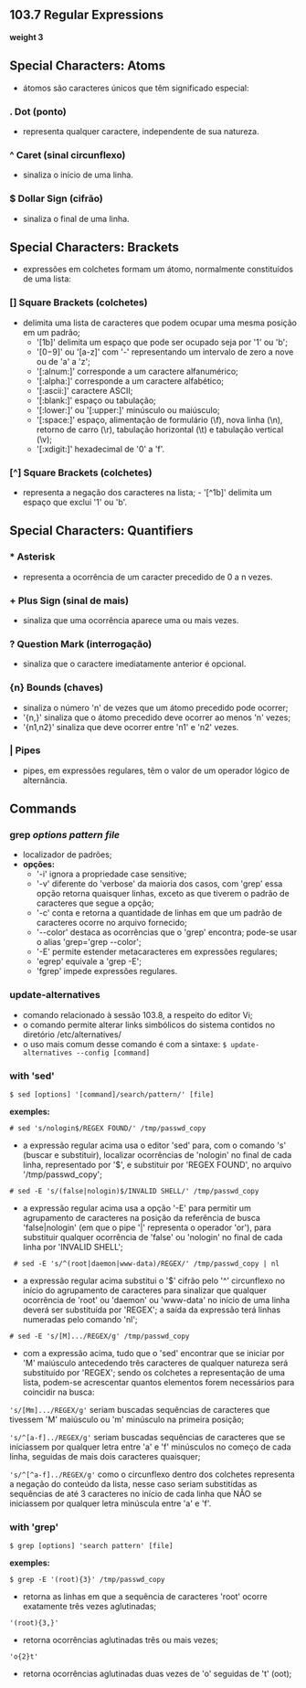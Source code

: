 ## 103.7 Regular Expressions
__weight 3__


## Special Characters: Atoms
- átomos são caracteres únicos que têm significado especial:

### __.__ Dot \(ponto)
- representa qualquer caractere, independente de sua natureza.

### __^__ Caret \(sinal circunflexo)
- sinaliza o início de uma linha.

### __$__ Dollar Sign \(cifrão)
- sinaliza o final de uma linha.


## Special Characters: Brackets
- expressões em colchetes formam um átomo, normalmente constituídos de uma lista:

### __\[]__ Square Brackets \(colchetes)
- delimita uma lista de caracteres que podem ocupar uma mesma posição em um padrão;
	- '\[1b]' delimita um espaço que pode ser ocupado seja por '1' ou 'b';
	- '\[0−9]' ou '\[a-z]' com '-' representando um intervalo de zero a nove ou de 'a' a 'z';
	- '\[:alnum:]' corresponde a um caractere alfanumérico;
	- '\[:alpha:]' corresponde a um caractere alfabético;
	- '\[:ascii:]' caractere ASCII;
	- '\[:blank:]' espaço ou tabulação;
	- '\[:lower:]' ou '\[:upper:]' minúsculo ou maiúsculo;
	- '\[:space:]' espaço, alimentação de formulário \(\f), nova linha \(\n), retorno de carro \(\r), tabulação horizontal \(\t) e tabulação vertical \(\v);
	- '\[:xdigit:]' hexadecimal de '0' a 'f'.

### __\[^]__ Square Brackets \(colchetes)
- representa a negação dos caracteres na lista;
		- '\[^1b]' delimita um espaço que exclui '1' ou 'b'.


## Special Characters: Quantifiers


### __\*__ Asterisk
- representa a ocorrência de um caracter precedido de 0 a n vezes.

### __+__ Plus Sign \(sinal de mais)
- sinaliza que uma ocorrência aparece uma ou mais vezes.

### __?__ Question Mark \(interrogação)
- sinaliza que o caractere imediatamente anterior é opcional.

### __{n}__ Bounds \(chaves)
- sinaliza o número 'n' de vezes que um átomo precedido pode ocorrer;
- '{n,}' sinaliza que o átomo precedido deve ocorrer ao menos 'n' vezes;
- '{n1,n2}' sinaliza que deve ocorrer entre 'n1' e 'n2' vezes.

### __|__ Pipes
- pipes, em expressões regulares, têm o valor de um operador lógico de alternância.


## Commands


### grep *options pattern file*
- localizador de padrões;
- __opções:__
	- '-i' ignora a propriedade case sensitive;
	- '-v' diferente do 'verbose' da maioria dos casos, com 'grep' essa opção
	retorna quaisquer linhas, exceto as que tiverem o padrão de caracteres que segue 
	a opção;
	- '-c' conta e retorna a quantidade de linhas em que um padrão de caracteres
	ocorre no arquivo fornecido;
	- '--color' destaca as ocorrências que o 'grep' encontra; pode-se usar o alias
	'grep='grep --color';
	- '-E' permite estender metacaracteres em expressões regulares;
	- 'egrep' equivale a 'grep -E';
	- 'fgrep' impede expressões regulares.
	
### update-alternatives
- comando relacionado à sessão 103.8, a respeito do editor Vi;
- o comando permite alterar links simbólicos do sistema contidos no diretório 
/etc/alternatives/
- o uso mais comum desse comando é com a sintaxe:
``` $ update-alternatives --config [command] ```

### with 'sed'
``` $ sed [options] '[command]/search/pattern/' [file] ```

__exemples:__

``` # sed 's/nologin$/REGEX FOUND/' /tmp/passwd_copy ```
- a expressão regular acima usa o editor 'sed' para, com o comando 's' \(buscar e substituir), localizar ocorrências de 'nologin' no final de cada linha, 
representado por '$', e substituir por 'REGEX FOUND', no arquivo '/tmp/passwd_copy';

``` # sed -E 's/(false|nologin)$/INVALID SHELL/' /tmp/passwd_copy ```
- a expressão regular acima usa a opção '-E' para permitir um agrupamento de caracteres na posição da referência de busca 'false|nologin' \(em que o pipe '|' representa o operador 'or'), para substituir qualquer ocorrência de 'false' ou 
'nologin' no final de cada linha por 'INVALID SHELL';

``` # sed -E 's/^(root|daemon|www-data)/REGEX/' /tmp/passwd_copy | nl```
- a expressão regular acima substitui o '$' cifrão pelo '^' circunflexo no início do agrupamento de caracteres para sinalizar que qualquer ocorrência de 'root' ou 'daemon' ou 'www-data' no início de uma linha deverá ser substituída por 
'REGEX'; a saída da expressão terá linhas numeradas pelo comando 'nl';

``` # sed -E 's/[M].../REGEX/g' /tmp/passwd_copy ```
- com a expressão acima, tudo que o 'sed' encontrar que se iniciar por 'M' maiúsculo antecedendo três caracteres de qualquer natureza será substituído por 'REGEX'; 
sendo os colchetes a representação de uma lista, podem-se acrescentar quantos elementos forem necessários para coincidir na busca:

``` 's/[Mm].../REGEX/g' ``` seriam buscadas sequências de caracteres que tivessem  'M' maiúsculo ou 'm' minúsculo na primeira posição; 

``` 's/^[a-f]../REGEX/g' ``` seriam buscadas sequências de caracteres que se iniciassem por qualquer letra entre 'a' e 'f' minúsculos no começo de cada linha, seguidas de mais dois caracteres quaisquer;

``` 's/^[^a-f]../REGEX/g' ``` como o circunflexo dentro dos colchetes representa a negação do conteúdo da lista, nesse caso seriam substitídas as sequências de até 3 caracteres no início de cada linha que NÃO se iniciassem por qualquer letra minúscula entre 'a' e 'f'.

### with 'grep'
``` $ grep [options] 'search pattern' [file] ```

__exemples:__

``` $ grep -E '(root){3}' /tmp/passwd_copy ```
- retorna as linhas em que a sequência de caracteres 'root' ocorre exatamente três vezes aglutinadas;

``` '(root){3,}' ```
- retorna ocorrências aglutinadas três ou mais vezes;

``` 'o{2}t' ```
- retorna ocorrências aglutinadas duas vezes de 'o' seguidas de 't' \(oot);


